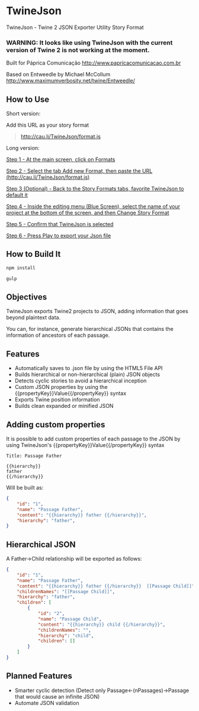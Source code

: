 # TwineJson
TwineJson - Twine 2 JSON Exporter Utility Story Format

### WARNING: It looks like using TwineJson with the current version of Twine 2 is not working at the moment.



Built for Páprica Comunicação
http://www.papricacomunicacao.com.br

Based on Entweedle by Michael McCollum
http://www.maximumverbosity.net/twine/Entweedle/

## How to Use

Short version:

Add this URL as your story format

>http://cau.li/TwineJson/format.js

Long version:

[Step 1 - At the main screen, click on Formats](http://cau.li/TwineJson/tutorial/1.png)

[Step 2 - Select the tab Add new Format, then paste the URL (http://cau.li/TwineJson/format.js)](http://cau.li/TwineJson/tutorial/2.png)

[Step 3 (Optional) - Back to the Story Formats tabs, favorite TwineJson to default it](http://cau.li/TwineJson/tutorial/3.png)

[Step 4 - Inside the editing menu (Blue Screen), select the name of your project at the bottom of the screen, and then Change Story Format](http://cau.li/TwineJson/tutorial/4.png)

[Step 5 - Confirm that TwineJson is selected](http://cau.li/TwineJson/tutorial/5.png)

[Step 6 - Press Play to export your Json file](http://cau.li/TwineJson/tutorial/6.png)


## How to Build It

```bash
npm install

gulp
```

## Objectives

TwineJson exports Twine2 projects to JSON, adding information that goes beyond plaintext data.

You can, for instance, generate hierarchical JSONs that contains the information of ancestors of each passage.

## Features
+ Automatically saves to .json file by using the HTML5 File API
+ Builds hierarchical or non-hierarchical (plain) JSON objects
+ Detects cyclic stories to avoid a hierarchical inception 
+ Custom JSON properties by using the {{propertyKey}}Value{{/propertyKey}} syntax
+ Exports Twine position information
+ Builds clean expanded or minified JSON

## Adding custom properties

It is possible to add custom properties of each passage to the JSON by using TwineJson's {{propertyKey}}Value{{/propertyKey}} syntax

```
Title: Passage Father

{{hierarchy}}
father
{{/hierarchy}}
```

Will be built as:

```json
{
    "id": "1",
    "name": "Passage Father",
    "content": "{{hierarchy}} father {{/hierarchy}}",
    "hierarchy": "father",
}
```

## Hierarchical JSON

A Father->Child relationship will be exported as follows:

```json
{
    "id": "1",
    "name": "Passage Father",
    "content": "{{hierarchy}} father {{/hierarchy}}  [[Passage Child]]",
    "childrenNames": "[[Passage Child]]",
    "hierarchy": "father",
    "children": [
        {
            "id": "2",
            "name": "Passage Child",
            "content": "{{hierarchy}} child {{/hierarchy}}",
            "childrenNames": "",
            "hierarchy": "child",
            "children": []
        }
    ]
}
```


## Planned Features

- Smarter cyclic detection (Detect only Passage<-(nPassages)->Passage that would cause an infinite JSON)
- Automate JSON validation
